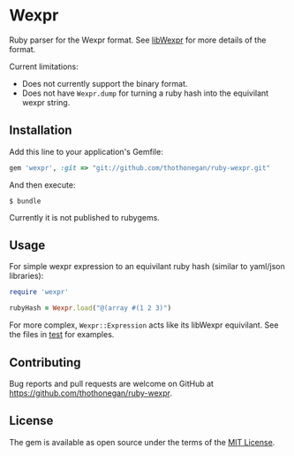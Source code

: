 # Wexpr

Ruby parser for the Wexpr format. See [libWexpr](https://github.com/thothonegan/libWexpr) for more details of the format.

Current limitations:
- Does not currently support the binary format.
- Does not have `Wexpr.dump` for turning a ruby hash into the equivilant wexpr string.

## Installation

Add this line to your application's Gemfile:

```ruby
gem 'wexpr', :git => "git://github.com/thothonegan/ruby-wexpr.git"
```

And then execute:

    $ bundle

Currently it is not published to rubygems.

## Usage

For simple wexpr expression to an equivilant ruby hash (similar to yaml/json libraries):
```ruby
require 'wexpr'

rubyHash = Wexpr.load("@(array #(1 2 3)")

```

For more complex, `Wexpr::Expression` acts like its libWexpr equivilant. See the files in [test](./test/) for examples.


## Contributing

Bug reports and pull requests are welcome on GitHub at https://github.com/thothonegan/ruby-wexpr.

## License

The gem is available as open source under the terms of the [MIT License](https://opensource.org/licenses/MIT).
